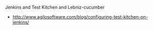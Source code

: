 Jenkins and Test Kitchen and Lebniz-cucumber
- http://www.agilosoftware.com/blog/configuring-test-kitchen-on-jenkins/